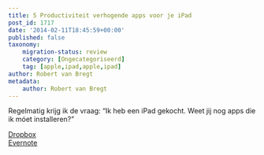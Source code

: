 ```yaml
---
title: 5 Productiviteit verhogende apps voor je iPad
post_id: 1717
date: '2014-02-11T18:45:59+00:00'
published: false
taxonomy:
    migration-status: review
    category: [Ongecategoriseerd]
    tag: [apple,ipad,apple,ipad]
author: Robert van Bregt
metadata:
    author: Robert van Bregt
---
```

Regelmatig krijg ik de vraag: “Ik heb een iPad gekocht. Weet jij nog apps die ik móet installeren?”

[Dropbox](/suggereert/dropbox "Dropbox")  
[Evernote](/suggereert/evernote "Evernote")